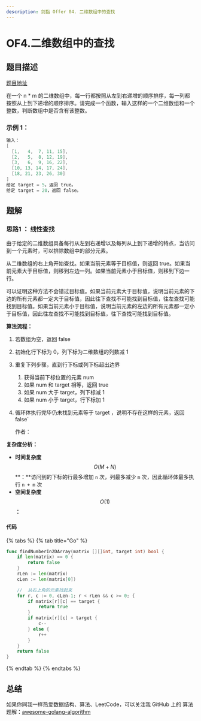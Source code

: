```yaml
---
description: 剑指 Offer 04. 二维数组中的查找
---
```


# OF4.二维数组中的查找

## 题目描述

[题目地址](https://leetcode-cn.com/problems/er-wei-shu-zu-zhong-de-cha-zhao-lcof/)

在一个 n \* m 的二维数组中，每一行都按照从左到右递增的顺序排序，每一列都按照从上到下递增的顺序排序。请完成一个函数，输入这样的一个二维数组和一个整数，判断数组中是否含有该整数。

### **示例 1：**

```go
输入：
[
  [1,   4,  7, 11, 15],
  [2,   5,  8, 12, 19],
  [3,   6,  9, 16, 22],
  [10, 13, 14, 17, 24],
  [18, 21, 23, 26, 30]
]
给定 target = 5，返回 true。
给定 target = 20，返回 false。
```

## 题解

### 思路1 ： 线性查找

由于给定的二维数组具备每行从左到右递增以及每列从上到下递增的特点，当访问到一个元素时，可以排除数组中的部分元素。

从二维数组的右上角开始查找。如果当前元素等于目标值，则返回 true。如果当前元素大于目标值，则移到左边一列。如果当前元素小于目标值，则移到下边一行。

可以证明这种方法不会错过目标值。如果当前元素大于目标值，说明当前元素的下边的所有元素都一定大于目标值，因此往下查找不可能找到目标值，往左查找可能找到目标值。如果当前元素小于目标值，说明当前元素的左边的所有元素都一定小于目标值，因此往左查找不可能找到目标值，往下查找可能找到目标值。

**算法流程：**

1. 若数组为空，返回 false 
2. 初始化行下标为 0，列下标为二维数组的列数减 1 
3. 重复下列步骤，直到行下标或列下标超出边界 
   1. 获得当前下标位置的元素 num 
   2. 如果 num 和 target 相等，返回 true 
   3. 如果 num 大于 target，列下标减 1 
   4. 如果 num 小于 target，行下标加 1 
4. 循环体执行完毕仍未找到元素等于 target ，说明不存在这样的元素，返回 false\`

   作者：

**复杂度分析：**

* **时间复杂度**$$O(M+N)$$**：**访问到的下标的行最多增加 `n` 次，列最多减少 `m` 次，因此循环体最多执行 `n + m` 次
* **空间复杂度**$$O(1)$$**：** 

#### 代码

{% tabs %}
{% tab title="Go" %}
```go
func findNumberIn2DArray(matrix [][]int, target int) bool {
	if len(matrix) == 0 {
		return false
	}
	rLen := len(matrix)
	cLen := len(matrix[0])

	//	从右上角的元素找起来
	for r, c := 0, cLen-1; r < rLen && c >= 0; {
		if matrix[r][c] == target {
			return true
		}
		if matrix[r][c] > target {
			c--
		} else {
			r++
		}
	}
	return false
}
```
{% endtab %}
{% endtabs %}

### 

## 总结

如果你同我一样热爱数据结构、算法、LeetCode，可以关注我 GitHub 上的 算法 题解：[awesome-golang-algorithm](https://github.com/kylesliu/awesome-golang-algorithm)


